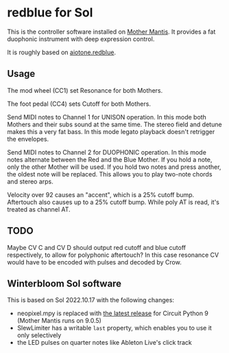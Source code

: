 # redblue for Sol

This is the controller software installed on
[Mother Mantis](https://modulargrid.net/e/racks/view/2502933).
It provides a fat duophonic instrument with deep expression control.

It is roughly based on
[aiotone.redblue](https://github.com/ambv/aiotone/blob/master/aiotone/redblue.py).

## Usage
The mod wheel (CC1) set Resonance for both Mothers.

The foot pedal (CC4) sets Cutoff for both Mothers.

Send MIDI notes to Channel 1 for UNISON operation. In this mode both
Mothers and their subs sound at the same time. The stereo field and
detune makes this a very fat bass. In this mode legato playback doesn't
retrigger the envelopes.

Send MIDI notes to Channel 2 for DUOPHONIC operation. In this mode notes
alternate between the Red and the Blue Mother. If you hold a note, only
the other Mother will be used. If you hold two notes and press another,
the oldest note will be replaced. This allows you to play two-note chords
and stereo arps.

Velocity over 92 causes an "accent", which is a 25% cutoff bump.
Aftertouch also causes up to a 25% cutoff bump. While poly AT is read,
it's treated as channel AT.

## TODO

Maybe CV C and CV D should output  red cutoff and blue cutoff
respectively, to allow for polyphonic aftertouch?  In this case
resonance CV would have to be encoded with pulses and decoded by Crow.

## Winterbloom Sol software
This is based on Sol 2022.10.17 with the following changes:
- neopixel.mpy is replaced with
  [the latest release](https://github.com/adafruit/Adafruit_CircuitPython_NeoPixel/releases)
  for Circuit Python 9 (Mother Mantis runs on 9.0.5)
- SlewLimiter has a writable `last` property, which enables you to use
  it only selectively
- the LED pulses on quarter notes like Ableton Live's click track